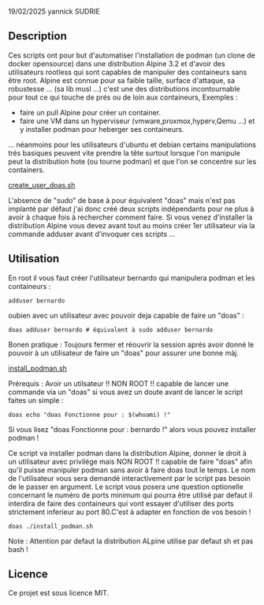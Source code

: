 19/02/2025
yannick SUDRIE

## Description

Ces scripts ont pour but d'automatiser l'installation de podman (un clone de docker opensource) dans une distribution Alpine 3.2 et d'avoir des utilisateurs rootless qui sont capables de manipuler des containeurs sans être root. Alpine est connue pour sa faible taille, surface d'attaque, sa robustesse ... (sa lib musl ...) c'est une des distributions incontournable pour tout ce qui touche de prés ou de loin aux containeurs, Exemples :

- faire un pull Alpine pour créer un container.
- faire une VM dans un hyperviseur (vmware,proxmox,hyperv,Qemu ...) et y installer podman pour heberger ses containeurs.

... néanmoins pour les utilisateurs d'ubuntu et debian certains manipulations trés basiques peuvent vite prendre la tête surtout lorsque l'on manipule peut la distribution hote (ou tourne podman) et que l'on se concentre sur les containers.


[create_user_doas.sh](https://github.com/sudtek/mesScriptsBash/blob/136ecd972dfbcb708babcf512d78de23b82efea8/podmanInstallPourAlpine/create_user_doas.sh)

L'absence de "sudo" de base à pour équivalent "doas" mais n'est pas implanté par défaut j'ai donc créé deux scripts indépendants pour ne plus à avoir à chaque fois à rechercher comment faire. Si vous venez d'installer la distribution Alpine vous devez avant tout au moins créer 1er utilisateur via la commande adduser avant d'invoquer ces scripts ... 

## Utilisation
En root il vous faut créer l'utilisateur bernardo qui manipulera podman et les containeurs :
```
adduser bernardo
```
oubien avec un utilisateur avec pouvoir deja capable de faire un "doas" :
```
doas adduser bernardo # équivalent à sudo adduser bernardo
```

Bonen pratique : Toujours fermer et réouvrir la session aprés avoir donné le pouvoir à un utilisateur de faire un "doas" pour assurer une bonne màj.


[install_podman.sh](https://github.com/sudtek/mesScriptsBash/blob/136ecd972dfbcb708babcf512d78de23b82efea8/podmanInstallPourAlpine/install_podman.sh)

Prérequis : Avoir un utilsateur !! NON ROOT !! capable de lancer une commande via un "doas" si vous avez un doute avant de lancer le script faites un simple :

```
doas echo "doas Fonctionne pour : $(whoami) !"
```

Si vous lisez "doas Fonctionne pour : bernardo !" alors vous pouvez installer podman !


Ce script va installer podman dans la distribution Alpine, donner le droit à un utilisateur avec privilége mais NON ROOT !! capable de faire "doas" afin qu'il puisse manipuler podman sans avoir à faire doas tout le temps. Le nom de l'utilisateur vous sera demandé interactivement par le script pas besoin de le passer en argument.
Le script vous posera une question optionelle concernant le numéro de ports minimum qui pourra être utilisé par defaut il interdira de faire des containeurs qui vont  essayer d'utiliser des ports strictement inferieur au port 80.C'est à adapter en fonction de vos besoin !


```
doas ./install_podman.sh
```


Note : Attention par defaut la distribution ALpine utilise par defaut sh et pas bash !


## Licence
Ce projet est sous licence MIT.
